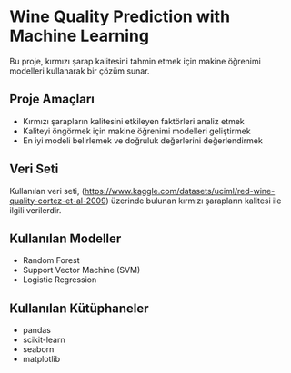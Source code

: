 # Wine Quality Prediction with Machine Learning

Bu proje, kırmızı şarap kalitesini tahmin etmek için makine öğrenimi modelleri kullanarak bir çözüm sunar.

## Proje Amaçları

- Kırmızı şarapların kalitesini etkileyen faktörleri analiz etmek
- Kaliteyi öngörmek için makine öğrenimi modelleri geliştirmek
- En iyi modeli belirlemek ve doğruluk değerlerini değerlendirmek

## Veri Seti

Kullanılan veri seti, (https://www.kaggle.com/datasets/uciml/red-wine-quality-cortez-et-al-2009) üzerinde bulunan kırmızı şarapların kalitesi ile ilgili verilerdir.

## Kullanılan Modeller

- Random Forest
- Support Vector Machine (SVM)
- Logistic Regression

## Kullanılan Kütüphaneler

- pandas
- scikit-learn
- seaborn
- matplotlib


